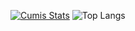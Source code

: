 [![Cumis Stats](https://github-readme-stats.vercel.app/api?username=cumis1324&show_icons=true&theme=dark#gh-dark-mode-only&include_all_commits=true&card_width=768)](https://github.com/cumis1324/cumis1324)
![Top Langs](https://github-readme-stats.vercel.app/api/top-langs/?username=cumis1324&layout=compact&theme=radical&show_icons=true&card_width=768)


